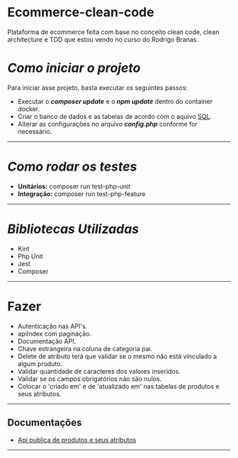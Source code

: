# Ecommerce-clean-code
Plataforma de ecommerce feita com base no conceito clean code, clean architecture e TDD que estou vendo no curso do Rodrigo Branas.

# *Como iniciar o projeto*
Para iniciar asse projeto, basta executar os seguintes passos:
- Executar o ***composer update*** e o ***npm update*** dentro do container docker.
- Criar o banco de dados e as tabelas de acordo com o aquivo [SQL](https://github.com/Jhon-Henkel/ecommerce-clean-code/blob/main/alters/alters.sql).
- Alterar as configurações no arquivo ***config.php*** conforme for necessário.
---
# *Como rodar os testes*
- **Unitários:** composer run test-php-unit
- **Integração:** composer run test-php-feature
---
# *Bibliotecas Utilizadas*
- Kint
- Php Unit
- Jest
- Composer
---
# Fazer
- Autenticação nas API's.
- apiIndex com paginação.
- Documentação API.
- Chave estrangeira na coluna de categoria pai.
- Delete de atributo terá que validar se o mesmo não está vinculado a algum produto.
- Validar quantidade de caracteres dos valores inseridos.
- Validar se os campos obrigatórios não são nulos.
- Colocar o 'criado em' e de 'atualizado em' nas tabelas de produtos e seus atributos.

---
## Documentações
- [Api publica de produtos e seus atributos](https://github.com/Jhon-Henkel/ecommerce-clean-code/blob/main/documentation/ApiProductAndAttributes.md)
---